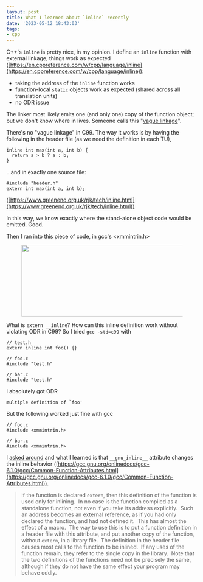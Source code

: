 ```yaml
---
layout: post
title: What I learned about `inline` recently
date: '2023-05-12 18:43:03'
tags:
- cpp
---
```


C++'s `inline` is pretty nice, in my opinion. I define an `inline` function with external linkage, things work as expected ([https://en.cppreference.com/w/cpp/language/inline](https://en.cppreference.com/w/cpp/language/inline)):

- taking the address of the `inline` function works
- function-local `static` objects work as expected (shared across all translation units) 
- no ODR issue

The linker most likely emits one (and only one) copy of the function object; but we don't know where in lives. Someone calls this "[vague linkage](https://stackoverflow.com/questions/23272985/whats-is-the-idea-behind-c99-inline)".

There's no "vague linkage" in C99. The way it works is by having the following in the header file (as we need the definition in each TU),

    inline int max(int a, int b) {
      return a > b ? a : b;
    }

...and in exactly one source file:

    #include "header.h"
    extern int max(int a, int b);

([https://www.greenend.org.uk/rjk/tech/inline.html](https://www.greenend.org.uk/rjk/tech/inline.html))

In this way, we know exactly where the stand-alone object code would be emitted. Good.

Then I ran into this piece of code, in gcc's \<xmmintrin.h\>

<figure class="kg-card kg-image-card"><img src=" __GHOST_URL__ /content/images/2023/05/346104271_193558470213454_6140940176565259059_n.png" class="kg-image" alt loading="lazy" width="1414" height="188" srcset=" __GHOST_URL__ /content/images/size/w600/2023/05/346104271_193558470213454_6140940176565259059_n.png 600w, __GHOST_URL__ /content/images/size/w1000/2023/05/346104271_193558470213454_6140940176565259059_n.png 1000w, __GHOST_URL__ /content/images/2023/05/346104271_193558470213454_6140940176565259059_n.png 1414w" sizes="(min-width: 720px) 720px"></figure>

What is `extern __inline`? How can this inline definition work without violating ODR in C99? So I tried `gcc -std=c99` with

    // test.h
    extern inline int foo() {}
    
    // foo.c
    #include "test.h"
    
    // bar.c
    #include "test.h"
    

I absolutely got ODR

    multiple definition of `foo'

But the following worked just fine with gcc

    // foo.c
    #include <xmmintrin.h>
    
    // bar.c
    #include <xmmintrin.h>

I [asked around](https://twitter.com/uvdn7/status/1657090544579796992) and what I learned is that ` __gnu_inline__ ` attribute changes the inline behavior ([https://gcc.gnu.org/onlinedocs/gcc-6.1.0/gcc/Common-Function-Attributes.html](https://gcc.gnu.org/onlinedocs/gcc-6.1.0/gcc/Common-Function-Attributes.html)).

> If the function is declared `extern`, then this definition of the function is used only for inlining. &nbsp;In no case is the function compiled as a standalone function, not even if you take its address explicitly. &nbsp;Such an address becomes an external reference, as if you had only declared the function, and had not defined it. &nbsp;This has almost the effect of a macro. &nbsp;The way to use this is to put a function definition in a header file with this attribute, and put another copy of the function, without `extern`, in a library file. &nbsp;The definition in the header file causes most calls to the function to be inlined. &nbsp;If any uses of the function remain, they refer to the single copy in the library. &nbsp;Note that the two definitions of the functions need not be precisely the same, although if they do not have the same effect your program may behave oddly.

